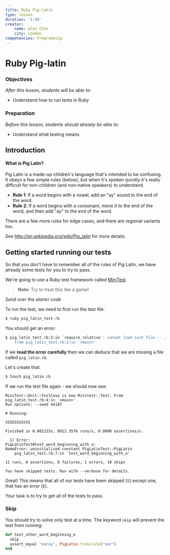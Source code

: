```yaml
---
title: Ruby Pig-latin
type: lesson
duration: '1:30'
creator:
    name: Alex Chin
    city: London
competencies: Programming
---
```


# Ruby Pig-latin

### Objectives
*After this lesson, students will be able to:*


- Understand how to run tests in Ruby

### Preparation
*Before this lesson, students should already be able to:*

- Understand what testing means

## Introduction

#### What is Pig Latin?

Pig Latin is a made-up children's language that's intended to be confusing. It obeys a few simple rules (below), but when it's spoken quickly it's really difficult for non-children (and non-native speakers) to understand.

- **Rule 1**: If a word begins with a vowel, add an "ay" sound to
  the end of the word.
- **Rule 2**: If a word begins with a consonant, move it to the
  end of the word, and then add "ay" to the end of the word.

There are a few more rules for edge cases, and there are regional
variants too.

See <http://en.wikipedia.org/wiki/Pig_latin> for more details.

## Getting started running our tests

So that you don't have to remember all of the rules of Pig Latin, we have already some tests for you to try to pass.

We're going to use a Ruby test framework called [MiniTest](https://github.com/seattlerb/minitest).

> **Note:** Try to treat this like a game!

*Send over the starter code*

To run the test, we need to first run the test file:

```sh
$ ruby pig_latin_test.rb
```

You should get an error:

```sh
$ pig_latin_test.rb:2:in `require_relative': cannot load such file -- /Users/alexpchin/work_ga/curriculum-archived/baseline-excluded/06-server-applications/ruby-pig-latin/starter-code copy/pig_latin (LoadError)
	from pig_latin_test.rb:2:in `<main>'
```

If we **read the error carefully** then we can deduce that we are missing a file called `pig_latin.rb`.

Let's create that:

```bash
$ touch pig_latin.rb
```

If we run the test file again - we should now see:

```
MiniTest::Unit::TestCase is now Minitest::Test. From pig_latin_test.rb:4:in `<main>'
Run options: --seed 44187

# Running:

SSSESSSSSSS

Finished in 0.001233s, 8922.3576 runs/s, 0.0000 assertions/s.

  1) Error:
PigLatinTest#test_word_beginning_with_a:
NameError: uninitialized constant PigLatinTest::PigLatin
    pig_latin_test.rb:7:in `test_word_beginning_with_a'

11 runs, 0 assertions, 0 failures, 1 errors, 10 skips

You have skipped tests. Run with --verbose for details.
```

Great! This means that all of our tests have been skipped (`S`) except one, that has an error (`E`).

Your task is to try to get all of the tests to pass.

### Skip

You should try to solve only test at a time. The keyword `skip` will prevent the test from running:

```ruby
def test_other_word_beginning_e
  skip
  assert_equal "earay", PigLatin.translate("ear")
end
```

